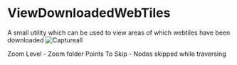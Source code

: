 # ViewDownloadedWebTiles
A small utility which can be used to view areas of which webtiles have been downloaded
![Captureall](https://github.com/SalmanSaleh786/ViewDownloadedWebTiles/assets/46938573/22947e4f-98f5-43a6-a10f-18f454a1af36)

Zoom Level - Zoom folder
Points To Skip - Nodes skipped while traversing
